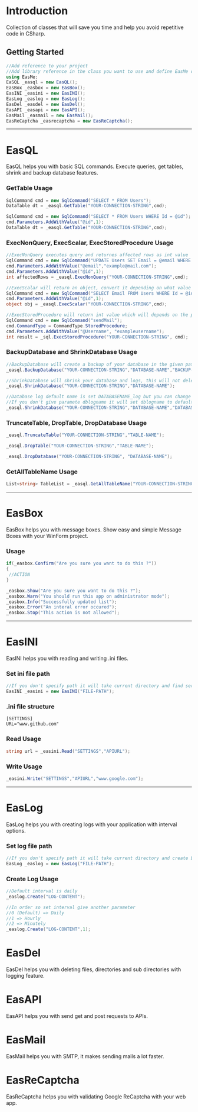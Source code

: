 # Introduction
 Collection of classes that will save you time and help you avoid repetitive code in CSharp. 
 
## Getting Started
```c#
//Add reference to your project
//Add library reference in the class you want to use and define EasMe classes
using EasMe;
EaSQL _easql = new EasQL();
EasBox _easbox = new EasBox();
EasINI _easini = new EasINI();
EasLog _easlog = new EasLog();
EasDel _easdel = new EasDel();
EasAPI _easapi = new EasAPI();
EasMail _easmail = new EasMail();
EasReCaptcha _easrecaptcha = new EasReCaptcha();
```

---
# EasQL
 EasQL helps you with basic SQL commands. Execute queries, get tables, shrink and backup database features.

### GetTable Usage
```c#
SqlCommand cmd = new SqlCommand("SELECT * FROM Users");
DataTable dt = _easql.GetTable("YOUR-CONNECTION-STRING",cmd);

SqlCommand cmd = new SqlCommand("SELECT * FROM Users WHERE Id = @id");
cmd.Parameters.AddWithValue("@id",1);
DataTable dt = _easql.GetTable("YOUR-CONNECTION-STRING",cmd);
```

### ExecNonQuery, ExecScalar, ExecStoredProcedure Usage
```c#
//ExecNonQuery executes query and returnes affected rows as int value
SqlCommand cmd = new SqlCommand("UPDATE Users SET Email = @email WHERE Id = @id");
cmd.Parameters.AddWithValue("@email","example@mail.com");
cmd.Parameters.AddWithValue("@id",1);
int affectedRows = _easql.ExecNonQuery("YOUR-CONNECTION-STRING",cmd);

//ExecScalar will return an object, convert it depending on what value you are expecting from query
SqlCommand cmd = new SqlCommand("SELECT Email FROM Users WHERE Id = @id");
cmd.Parameters.AddWithValue("@id",1);
object obj = _easql.ExecScalar("YOUR-CONNECTION-STRING",cmd);

//ExecStoredProcedure will return int value which will depends on the procedure
SqlCommand cmd = new SqlCommand("sendMail");
cmd.CommandType = CommandType.StoredProcedure;
cmd.Parameters.AddWithValue("@Username", "exampleusername");
int result = _sql.ExecStoredProcedure("YOUR-CONNECTION-STRING", cmd);
```

### BackupDatabase and ShrinkDatabase Usage
```c#
//BackupDatabase will create a backup of your database in the given path and will add date in file name
_easql.BackupDatabase("YOUR-CONNECTION-STRING","DATABASE-NAME","BACKUP-PATH");

//ShrinkDatabase will shrink your database and logs, this will not delete your data only will reduce the disk space of SQL logs
_easql.ShrinkDatabase("YOUR-CONNECTION-STRING","DATABASE-NAME");

//Database log default name is set DATABASENAME_log but you can change it in SQL management studio if its default you only need to "_log" string after database name
//If you don't give paramete dblogname it will set dblogname to default
_easql.ShrinkDatabase("YOUR-CONNECTION-STRING","DATABASE-NAME","DATABASE-LOG-NAME");
```

### TruncateTable, DropTable, DropDatabase Usage
```c#
_easql.TruncateTable("YOUR-CONNECTION-STRING","TABLE-NAME");

_easql.DropTable("YOUR-CONNECTION-STRING","TABLE-NAME");

_easql.DropDatabase("YOUR-CONNECTION-STRING", "DATABASE-NAME");
```

### GetAllTableName Usage
```c#
List<string> TableList = _easql.GetAllTableName("YOUR-CONNECTION-STRING");
```

---
# EasBox
 EasBox helps you with message boxes. Show easy and simple Message Boxes with your WinForm project.

### Usage
```c#
if(_easbox.Confirm("Are you sure you want to do this ?"))
{
 //ACTION
}

_easbox.Show("Are you sure you want to do this ?");
_easbox.Warn("You should run this app on administrator mode");
_easbox.Info("Successfully updated list");
_easbox.Error("An interal error occured");
_easbox.Stop("This action is not allowed");
```

---
# EasINI
 EasINI helps you with reading and writing .ini files.
 
### Set ini file path
```c#
//If you don't specify path it will take current directory and find service.ini
EasINI _easini = new EasINI("FILE-PATH");
```

### .ini file structure
```
[SETTINGS]
URL="www.github.com"
```

### Read Usage
```c#
string url = _easini.Read("SETTINGS","APIURL");
```

### Write Usage
```c#
_easini.Write("SETTINGS","APIURL","www.google.com");
```

---
# EasLog
 EasLog helps you with creating logs with your application with interval options.
  
### Set log file path
```c#
//If you don't specify path it will take current directory and create Logs folder
EasLog _easlog = new EasLog("FILE-PATH");
```

 ### Create Log Usage
```c#
//Default interval is daily
_easlog.Create("LOG-CONTENT");

//In order so set interval give another parameter
//0 (Default) => Daily
//1 => Hourly
//2 => Minutely
_easlog.Create("LOG-CONTENT",1);
```

# EasDel
 EasDel helps you with deleting files, directories and sub directories with logging feature.

# EasAPI
 EasAPI helps you with send get and post requests to APIs.

# EasMail
 EasMail helps you with SMTP, it makes sending mails a lot faster.

# EasReCaptcha
 EasReCaptcha helps you with validating Google ReCaptcha with your web app.

